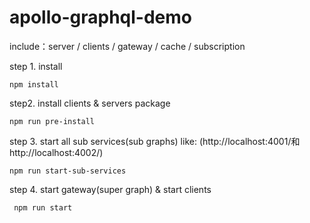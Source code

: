 # apollo-graphql-demo

include：server / clients / gateway / cache / subscription

step 1. install

```
npm install
```

step2. install clients & servers package

```
npm run pre-install
```

step 3. start all sub services(sub graphs) like: (http://localhost:4001/和 http://localhost:4002/)

```
npm run start-sub-services
```

step 4. start gateway(super graph) & start clients

```
 npm run start
```
